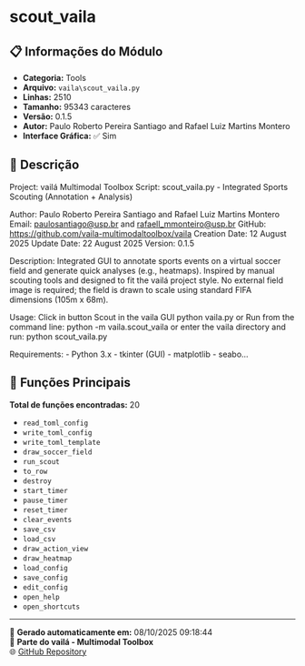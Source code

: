 # scout_vaila

## 📋 Informações do Módulo

- **Categoria:** Tools
- **Arquivo:** `vaila\scout_vaila.py`
- **Linhas:** 2510
- **Tamanho:** 95343 caracteres
- **Versão:** 0.1.5
- **Autor:** Paulo Roberto Pereira Santiago and Rafael Luiz Martins Montero
- **Interface Gráfica:** ✅ Sim

## 📖 Descrição


Project: vailá Multimodal Toolbox
Script: scout_vaila.py - Integrated Sports Scouting (Annotation + Analysis)

Author: Paulo Roberto Pereira Santiago and Rafael Luiz Martins Montero
Email: paulosantiago@usp.br and rafaell_mmonteiro@usp.br
GitHub: https://github.com/vaila-multimodaltoolbox/vaila
Creation Date: 12 August 2025
Update Date: 22 August 2025
Version: 0.1.5

Description:
    Integrated GUI to annotate sports events on a virtual soccer field and generate
    quick analyses (e.g., heatmaps). Inspired by manual scouting tools and designed
    to fit the vailá project style. No external field image is required; the field is
    drawn to scale using standard FIFA dimensions (105m x 68m).

Usage:
    Click in button Scout in the vaila GUI
    python vaila.py
    or
    Run from the command line:
        python -m vaila.scout_vaila
    or enter the vaila directory and run:
        python scout_vaila.py


Requirements:
    - Python 3.x
    - tkinter (GUI)
    - matplotlib
    - seabo...

## 🔧 Funções Principais

**Total de funções encontradas:** 20

- `read_toml_config`
- `write_toml_config`
- `write_toml_template`
- `draw_soccer_field`
- `run_scout`
- `to_row`
- `destroy`
- `start_timer`
- `pause_timer`
- `reset_timer`
- `clear_events`
- `save_csv`
- `load_csv`
- `draw_action_view`
- `draw_heatmap`
- `load_config`
- `save_config`
- `edit_config`
- `open_help`
- `open_shortcuts`




---

📅 **Gerado automaticamente em:** 08/10/2025 09:18:44  
🔗 **Parte do vailá - Multimodal Toolbox**  
🌐 [GitHub Repository](https://github.com/vaila-multimodaltoolbox/vaila)
